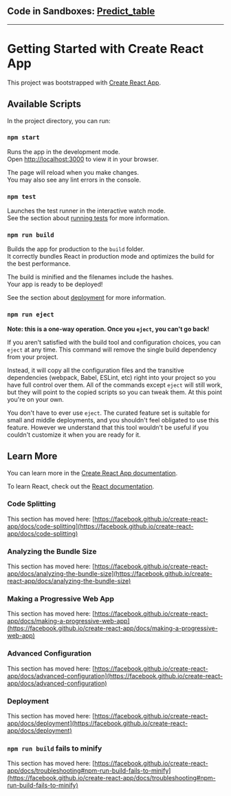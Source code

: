 
## Code in Sandboxes: [Predict_table](https://codesandbox.io/p/github/bulimu/periodic_table/main?file=/src/index.js:1,1&selection=[{%22endColumn%22:1,%22endLineNumber%22:12,%22startColumn%22:1,%22startLineNumber%22:12}]&workspace=%7B%22activeFileId%22%3A%22clfkuyx74000cg2eecajx5rye%22%2C%22openFiles%22%3A%5B%22%2FREADME.md%22%5D%2C%22sidebarPanel%22%3A%22EXPLORER%22%2C%22gitSidebarPanel%22%3A%22COMMIT%22%2C%22spaces%22%3A%7B%22clfkuz1yv000x356imbdp3jhq%22%3A%7B%22key%22%3A%22clfkuz1yv000x356imbdp3jhq%22%2C%22name%22%3A%22Default%22%2C%22devtools%22%3A%5B%7B%22key%22%3A%22clfkv62uv0019356i1756qyh1%22%2C%22type%22%3A%22PROJECT_SETUP%22%2C%22isMinimized%22%3Afalse%7D%2C%7B%22type%22%3A%22PREVIEW%22%2C%22taskId%22%3A%22start%22%2C%22port%22%3A3000%2C%22key%22%3A%22clfkuznsx009k356igscb8t6t%22%2C%22isMinimized%22%3Afalse%7D%2C%7B%22type%22%3A%22TASK_LOG%22%2C%22taskId%22%3A%22start%22%2C%22key%22%3A%22clfkuzlcd006c356i0ybdtl5i%22%2C%22isMinimized%22%3Afalse%7D%5D%7D%7D%2C%22currentSpace%22%3A%22clfkuz1yv000x356imbdp3jhq%22%2C%22spacesOrder%22%3A%5B%22clfkuz1yv000x356imbdp3jhq%22%5D%2C%22hideCodeEditor%22%3Afalse%7D)

---

# Getting Started with Create React App

This project was bootstrapped with [Create React App](https://github.com/facebook/create-react-app).

## Available Scripts

In the project directory, you can run:

### `npm start`

Runs the app in the development mode.\
Open [http://localhost:3000](http://localhost:3000) to view it in your browser.

The page will reload when you make changes.\
You may also see any lint errors in the console.

### `npm test`

Launches the test runner in the interactive watch mode.\
See the section about [running tests](https://facebook.github.io/create-react-app/docs/running-tests) for more information.

### `npm run build`

Builds the app for production to the `build` folder.\
It correctly bundles React in production mode and optimizes the build for the best performance.

The build is minified and the filenames include the hashes.\
Your app is ready to be deployed!

See the section about [deployment](https://facebook.github.io/create-react-app/docs/deployment) for more information.

### `npm run eject`

**Note: this is a one-way operation. Once you `eject`, you can't go back!**

If you aren't satisfied with the build tool and configuration choices, you can `eject` at any time. This command will remove the single build dependency from your project.

Instead, it will copy all the configuration files and the transitive dependencies (webpack, Babel, ESLint, etc) right into your project so you have full control over them. All of the commands except `eject` will still work, but they will point to the copied scripts so you can tweak them. At this point you're on your own.

You don't have to ever use `eject`. The curated feature set is suitable for small and middle deployments, and you shouldn't feel obligated to use this feature. However we understand that this tool wouldn't be useful if you couldn't customize it when you are ready for it.

## Learn More

You can learn more in the [Create React App documentation](https://facebook.github.io/create-react-app/docs/getting-started).

To learn React, check out the [React documentation](https://reactjs.org/).

### Code Splitting

This section has moved here: [https://facebook.github.io/create-react-app/docs/code-splitting](https://facebook.github.io/create-react-app/docs/code-splitting)

### Analyzing the Bundle Size

This section has moved here: [https://facebook.github.io/create-react-app/docs/analyzing-the-bundle-size](https://facebook.github.io/create-react-app/docs/analyzing-the-bundle-size)

### Making a Progressive Web App

This section has moved here: [https://facebook.github.io/create-react-app/docs/making-a-progressive-web-app](https://facebook.github.io/create-react-app/docs/making-a-progressive-web-app)

### Advanced Configuration

This section has moved here: [https://facebook.github.io/create-react-app/docs/advanced-configuration](https://facebook.github.io/create-react-app/docs/advanced-configuration)

### Deployment

This section has moved here: [https://facebook.github.io/create-react-app/docs/deployment](https://facebook.github.io/create-react-app/docs/deployment)

### `npm run build` fails to minify

This section has moved here: [https://facebook.github.io/create-react-app/docs/troubleshooting#npm-run-build-fails-to-minify](https://facebook.github.io/create-react-app/docs/troubleshooting#npm-run-build-fails-to-minify)


